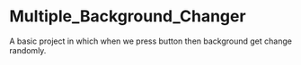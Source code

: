 # Multiple_Background_Changer
A basic project in which when we press button then background get change randomly.
